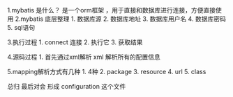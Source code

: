 1.mybatis 是什么？ 是一个orm框架 ，用于直接和数据库进行连接，方便直接使用
2.mybatis 底层整理
	1. 数据库源
	2. 数据库地址
	3. 数据库用户名
	4. 数据库密码
	5. 
sql语句


3.执行过程
	1. connect 连接
	2. 执行它
	3. 获取结果


4.源码过程
	1. 首先通过xml解析 xml 解析所有的配置信息


5.mapping解析方式有几种
	1. 4种
	2. package
	3. resource
	4. url
	5. class


总归 最后对会 形成 configuration 这个文件
